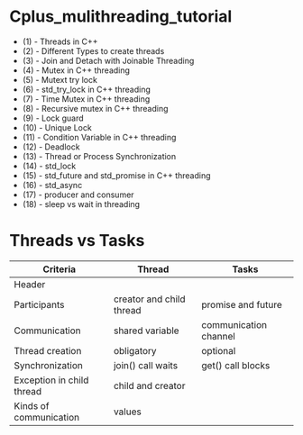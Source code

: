 # Cplus_mulithreading_tutorial
 - (1)   -  Threads in C++
 - (2)   -  Different Types to create threads
 - (3)   -  Join and Detach with Joinable Threading 
 - (4)   -  Mutex in C++ threading 
 - (5)   -  Mutext try lock 
 - (6)   -  std_try_lock in C++ threading 
 - (7)   -  Time Mutex in C++ threading 
 - (8)   -  Recursive mutex in C++ threading 
 - (9)   -  Lock guard
 - (10)  -  Unique Lock 
 - (11)  -  Condition Variable in C++ threading 
 - (12)  -  Deadlock 
 - (13)  -  Thread or Process Synchronization 
 - (14)  -  std_lock
 - (15)  -  std_future and std_promise in C++ threading
 - (16)  -  std_async
 - (17)  -  producer and consumer
 - (18)  -  sleep vs wait in threading 
 
 

# Threads vs Tasks
| Criteria           |  Thread    |  Tasks |
| -------------------------- | ------------- |----------------------------------- | 
|     Header           |  <thread>           |  <future>                         |             
|      Participants          |      creator and child thread       |     promise and future                      |         
|        Communication        |        shared variable      |   communication channel                     |   
|        Thread creation        |      obligatory        |       optional                 |    
|        Synchronization       |        join() call waits       |    get() call blocks                       |       
|            Exception in child thread    |   child and creator           |                          |     
|            Kinds of communication    |      values       |                          |         

